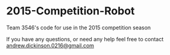 # 2015-Competition-Robot
Team 3546's code for use in the 2015 competition season

If you have any questions, or need any help feel free to contact andrew.dickinson.0216@gmail.com
